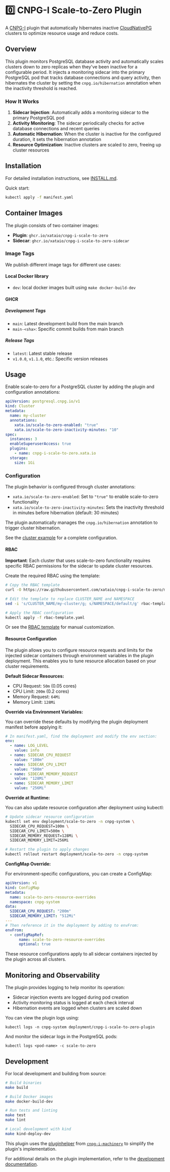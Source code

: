 # 0️⃣ CNPG-I Scale-to-Zero Plugin

A [CNPG-I](https://github.com/cloudnative-pg/cnpg-i) plugin that automatically hibernates inactive [CloudNativePG](https://github.com/cloudnative-pg/cloudnative-pg/) clusters to optimize resource usage and reduce costs.

## Overview

This plugin monitors PostgreSQL database activity and automatically scales clusters down to zero replicas when they've been inactive for a configurable period. It injects a monitoring sidecar into the primary PostgreSQL pod that tracks database connections and query activity, then hibernates the cluster by setting the `cnpg.io/hibernation` annotation when the inactivity threshold is reached.

### How It Works

1. **Sidecar Injection**: Automatically adds a monitoring sidecar to the primary PostgreSQL pod
2. **Activity Monitoring**: The sidecar periodically checks for active database connections and recent queries
3. **Automatic Hibernation**: When the cluster is inactive for the configured duration, it sets the hibernation annotation
4. **Resource Optimization**: Inactive clusters are scaled to zero, freeing up cluster resources

## Installation

For detailed installation instructions, see [INSTALL.md](INSTALL.md).

Quick start:

```bash
kubectl apply -f manifest.yaml
```

## Container Images

The plugin consists of two container images:

- **Plugin**: `ghcr.io/xataio/cnpg-i-scale-to-zero`
- **Sidecar**: `ghcr.io/xataio/cnpg-i-scale-to-zero-sidecar`

### Image Tags

We publish different image tags for different use cases:

#### Local Docker library

- `dev`: local docker images built using `make docker-build-dev`

#### GHCR

##### Development Tags

- `main`: Latest development build from the main branch
- `main-<sha>`: Specific commit builds from main branch

##### Release Tags

- `latest`: Latest stable release
- `v1.0.0`, `v1.1.0`, etc.: Specific version releases

## Usage

Enable scale-to-zero for a PostgreSQL cluster by adding the plugin and configuration annotations:

```yaml
apiVersion: postgresql.cnpg.io/v1
kind: Cluster
metadata:
  name: my-cluster
  annotations:
    xata.io/scale-to-zero-enabled: "true"
    xata.io/scale-to-zero-inactivity-minutes: "10"
spec:
  instances: 3
  enableSuperuserAccess: true
  plugins:
    - name: cnpg-i-scale-to-zero.xata.io
  storage:
    size: 1Gi
```

### Configuration

The plugin behavior is configured through cluster annotations:

- `xata.io/scale-to-zero-enabled`: Set to `"true"` to enable scale-to-zero functionality
- `xata.io/scale-to-zero-inactivity-minutes`: Sets the inactivity threshold in minutes before hibernation (default: 30 minutes)

The plugin automatically manages the `cnpg.io/hibernation` annotation to trigger cluster hibernation.

See the [cluster example](doc/examples/cluster-example.yaml) for a complete configuration.

#### RBAC

**Important**: Each cluster that uses scale-to-zero functionality requires specific RBAC permissions for the sidecar to update cluster resources.

Create the required RBAC using the template:

```bash
# Copy the RBAC template
curl -O https://raw.githubusercontent.com/xataio/cnpg-i-scale-to-zero/main/doc/examples/rbac-template.yaml

# Edit the template to replace CLUSTER_NAME and NAMESPACE
sed -i 's/CLUSTER_NAME/my-cluster/g; s/NAMESPACE/default/g' rbac-template.yaml

# Apply the RBAC configuration
kubectl apply -f rbac-template.yaml
```

Or see the [RBAC template](doc/examples/rbac-template.yaml) for manual customization.

#### Resource Configuration

The plugin allows you to configure resource requests and limits for the injected sidecar containers through environment variables in the plugin deployment. This enables you to tune resource allocation based on your cluster requirements.

**Default Sidecar Resources:**

- CPU Request: `50m` (0.05 cores)
- CPU Limit: `200m` (0.2 cores)
- Memory Request: `64Mi`
- Memory Limit: `128Mi`

**Override via Environment Variables:**

You can override these defaults by modifying the plugin deployment manifest before applying it:

```yaml
# In manifest.yaml, find the deployment and modify the env section:
env:
  - name: LOG_LEVEL
    value: info
  - name: SIDECAR_CPU_REQUEST
    value: "100m"
  - name: SIDECAR_CPU_LIMIT
    value: "500m"
  - name: SIDECAR_MEMORY_REQUEST
    value: "128Mi"
  - name: SIDECAR_MEMORY_LIMIT
    value: "256Mi"
```

**Override at Runtime:**

You can also update resource configuration after deployment using kubectl:

```bash
# Update sidecar resource configuration
kubectl set env deployment/scale-to-zero -n cnpg-system \
  SIDECAR_CPU_REQUEST=100m \
  SIDECAR_CPU_LIMIT=500m \
  SIDECAR_MEMORY_REQUEST=128Mi \
  SIDECAR_MEMORY_LIMIT=256Mi

# Restart the plugin to apply changes
kubectl rollout restart deployment/scale-to-zero -n cnpg-system
```

**ConfigMap Override:**

For environment-specific configurations, you can create a ConfigMap:

```yaml
apiVersion: v1
kind: ConfigMap
metadata:
  name: scale-to-zero-resource-overrides
  namespace: cnpg-system
data:
  SIDECAR_CPU_REQUEST: "200m"
  SIDECAR_MEMORY_LIMIT: "512Mi"
---
# Then reference it in the deployment by adding to envFrom:
envFrom:
  - configMapRef:
      name: scale-to-zero-resource-overrides
      optional: true
```

These resource configurations apply to all sidecar containers injected by the plugin across all clusters.

## Monitoring and Observability

The plugin provides logging to help monitor its operation:

- Sidecar injection events are logged during pod creation
- Activity monitoring status is logged at each check interval
- Hibernation events are logged when clusters are scaled down

You can view the plugin logs using:

```shell
kubectl logs -n cnpg-system deployment/cnpg-i-scale-to-zero-plugin
```

And monitor the sidecar logs in the PostgreSQL pods:

```shell
kubectl logs <pod-name> -c scale-to-zero
```

## Development

For local development and building from source:

```bash
# Build binaries
make build

# Build Docker images
make docker-build-dev

# Run tests and linting
make test
make lint

# Local development with kind
make kind-deploy-dev
```

This plugin uses the [pluginhelper](https://github.com/cloudnative-pg/cnpg-i-machinery/tree/main/pkg/pluginhelper) from [`cnpg-i-machinery`](https://github.com/cloudnative-pg/cnpg-i-machinery) to simplify the plugin's implementation.

For additional details on the plugin implementation, refer to the [development documentation](doc/development.md).
